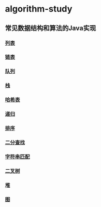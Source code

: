 # algorithm-study
## 常见数据结构和算法的Java实现
### [列表](https://github.com/houxudong01/algorithm-stduy/tree/master/src/main/java/list)
### [链表](https://github.com/houxudong01/algorithm-stduy/tree/master/src/main/java/list)
### [队列](https://github.com/houxudong01/algorithm-stduy/tree/master/src/main/java/queue)
### [栈](https://github.com/houxudong01/algorithm-stduy/tree/master/src/main/java/stack)
### [哈希表](https://github.com/houxudong01/algorithm-stduy/tree/master/src/main/java/hash)
### [递归](https://github.com/houxudong01/algorithm-stduy/tree/master/src/main/java/recursion)
### [排序](https://github.com/houxudong01/algorithm-stduy/tree/master/src/main/java/sort)
### [二分查找](https://github.com/houxudong01/algorithm-stduy/tree/master/src/main/java/search)
### [字符串匹配](https://github.com/houxudong01/algorithm-stduy/tree/master/src/main/java/string)
### [二叉树](https://github.com/houxudong01/algorithm-stduy/tree/master/src/main/java/binarytree)
### [堆](https://github.com/houxudong01/algorithm-stduy/tree/master/src/main/java/heap)
### [图](https://github.com/houxudong01/algorithm-stduy/tree/master/src/main/java/graph)

